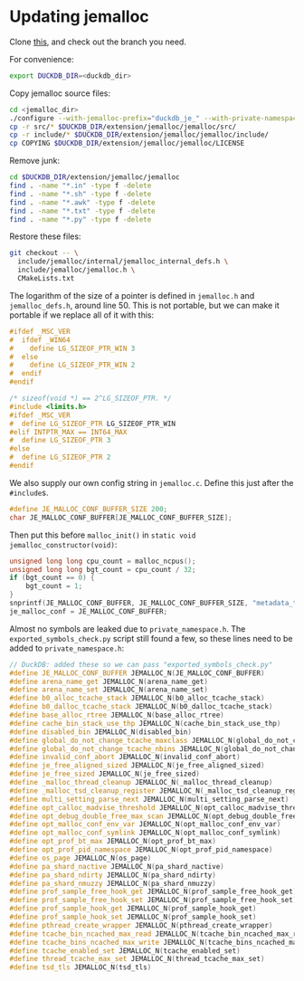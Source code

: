 # Updating jemalloc

Clone [this](https://github.com/jemalloc/jemalloc), and check out the branch you need.

For convenience:
```sh
export DUCKDB_DIR=<duckdb_dir>
```

Copy jemalloc source files:
```sh
cd <jemalloc_dir>
./configure --with-jemalloc-prefix="duckdb_je_" --with-private-namespace="duckdb_" --without-export
cp -r src/* $DUCKDB_DIR/extension/jemalloc/jemalloc/src/
cp -r include/* $DUCKDB_DIR/extension/jemalloc/jemalloc/include/
cp COPYING $DUCKDB_DIR/extension/jemalloc/jemalloc/LICENSE
```

Remove junk:
```sh
cd $DUCKDB_DIR/extension/jemalloc/jemalloc
find . -name "*.in" -type f -delete
find . -name "*.sh" -type f -delete
find . -name "*.awk" -type f -delete
find . -name "*.txt" -type f -delete
find . -name "*.py" -type f -delete
```

Restore these files:
```sh
git checkout -- \
  include/jemalloc/internal/jemalloc_internal_defs.h \
  include/jemalloc/jemalloc.h \
  CMakeLists.txt
```

The logarithm of the size of a pointer is defined in `jemalloc.h` and `jemalloc_defs.h`, around line 50.
This is not portable, but we can make it portable if we replace all of it with this:
```c++
#ifdef _MSC_VER
#  ifdef _WIN64
#    define LG_SIZEOF_PTR_WIN 3
#  else
#    define LG_SIZEOF_PTR_WIN 2
#  endif
#endif

/* sizeof(void *) == 2^LG_SIZEOF_PTR. */
#include <limits.h>
#ifdef _MSC_VER
#  define LG_SIZEOF_PTR LG_SIZEOF_PTR_WIN
#elif INTPTR_MAX == INT64_MAX
#  define LG_SIZEOF_PTR 3
#else
#  define LG_SIZEOF_PTR 2
#endif
```

We also supply our own config string in `jemalloc.c`.
Define this just after the `#include`s.
```c++
#define JE_MALLOC_CONF_BUFFER_SIZE 200;
char JE_MALLOC_CONF_BUFFER[JE_MALLOC_CONF_BUFFER_SIZE];
```
Then put this before `malloc_init()` in `static void jemalloc_constructor(void)`:
```c++
unsigned long long cpu_count = malloc_ncpus();
unsigned long long bgt_count = cpu_count / 32;
if (bgt_count == 0) {
    bgt_count = 1;
}
snprintf(JE_MALLOC_CONF_BUFFER, JE_MALLOC_CONF_BUFFER_SIZE, "metadata_thp:always,oversize_threshold:0,dirty_decay_ms:10000,muzzy_decay_ms:10000,narenas:%llu,max_background_threads:%llu", cpu_count, bgt_count);
je_malloc_conf = JE_MALLOC_CONF_BUFFER;
```

Almost no symbols are leaked due to `private_namespace.h`.
The `exported_symbols_check.py` script still found a few, so these lines need to be added to `private_namespace.h`:
```c++
// DuckDB: added these so we can pass "exported_symbols_check.py"
#define JE_MALLOC_CONF_BUFFER JEMALLOC_N(JE_MALLOC_CONF_BUFFER)
#define arena_name_get JEMALLOC_N(arena_name_get)
#define arena_name_set JEMALLOC_N(arena_name_set)
#define b0_alloc_tcache_stack JEMALLOC_N(b0_alloc_tcache_stack)
#define b0_dalloc_tcache_stack JEMALLOC_N(b0_dalloc_tcache_stack)
#define base_alloc_rtree JEMALLOC_N(base_alloc_rtree)
#define cache_bin_stack_use_thp JEMALLOC_N(cache_bin_stack_use_thp)
#define disabled_bin JEMALLOC_N(disabled_bin)
#define global_do_not_change_tcache_maxclass JEMALLOC_N(global_do_not_change_tcache_maxclass)
#define global_do_not_change_tcache_nbins JEMALLOC_N(global_do_not_change_tcache_nbins)
#define invalid_conf_abort JEMALLOC_N(invalid_conf_abort)
#define je_free_aligned_sized JEMALLOC_N(je_free_aligned_sized)
#define je_free_sized JEMALLOC_N(je_free_sized)
#define _malloc_thread_cleanup JEMALLOC_N(_malloc_thread_cleanup)
#define _malloc_tsd_cleanup_register JEMALLOC_N(_malloc_tsd_cleanup_register)
#define multi_setting_parse_next JEMALLOC_N(multi_setting_parse_next)
#define opt_calloc_madvise_threshold JEMALLOC_N(opt_calloc_madvise_threshold)
#define opt_debug_double_free_max_scan JEMALLOC_N(opt_debug_double_free_max_scan)
#define opt_malloc_conf_env_var JEMALLOC_N(opt_malloc_conf_env_var)
#define opt_malloc_conf_symlink JEMALLOC_N(opt_malloc_conf_symlink)
#define opt_prof_bt_max JEMALLOC_N(opt_prof_bt_max)
#define opt_prof_pid_namespace JEMALLOC_N(opt_prof_pid_namespace)
#define os_page JEMALLOC_N(os_page)
#define pa_shard_nactive JEMALLOC_N(pa_shard_nactive)
#define pa_shard_ndirty JEMALLOC_N(pa_shard_ndirty)
#define pa_shard_nmuzzy JEMALLOC_N(pa_shard_nmuzzy)
#define prof_sample_free_hook_get JEMALLOC_N(prof_sample_free_hook_get)
#define prof_sample_free_hook_set JEMALLOC_N(prof_sample_free_hook_set)
#define prof_sample_hook_get JEMALLOC_N(prof_sample_hook_get)
#define prof_sample_hook_set JEMALLOC_N(prof_sample_hook_set)
#define pthread_create_wrapper JEMALLOC_N(pthread_create_wrapper)
#define tcache_bin_ncached_max_read JEMALLOC_N(tcache_bin_ncached_max_read)
#define tcache_bins_ncached_max_write JEMALLOC_N(tcache_bins_ncached_max_write)
#define tcache_enabled_set JEMALLOC_N(tcache_enabled_set)
#define thread_tcache_max_set JEMALLOC_N(thread_tcache_max_set)
#define tsd_tls JEMALLOC_N(tsd_tls)
```